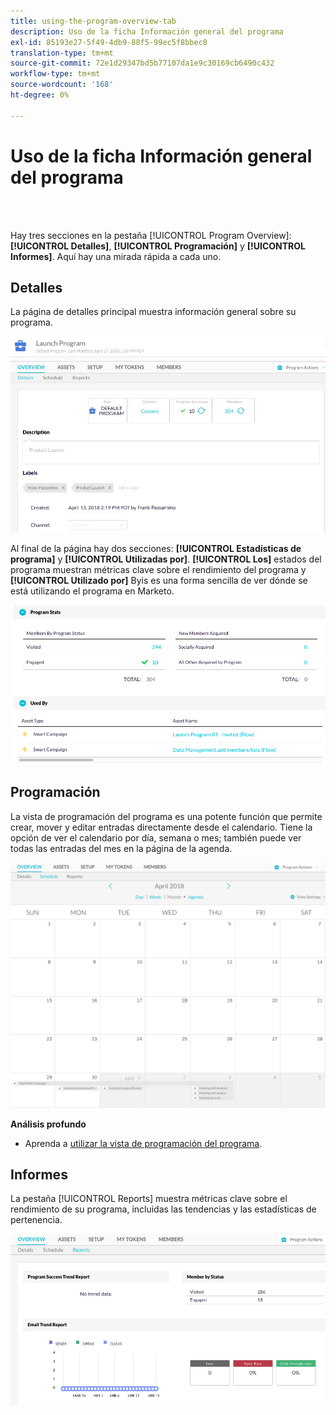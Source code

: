 ```yaml
---
title: using-the-program-overview-tab
description: Uso de la ficha Información general del programa
exl-id: 85193e27-5f49-4db9-88f5-99ec5f8bbec8
translation-type: tm+mt
source-git-commit: 72e1d29347bd5b77107da1e9c30169cb6490c432
workflow-type: tm+mt
source-wordcount: '168'
ht-degree: 0%

---
```


# Uso de la ficha Información general del programa

<br> 

Hay tres secciones en la pestaña [!UICONTROL Program Overview]: **[!UICONTROL Detalles]**, **[!UICONTROL Programación]** y **[!UICONTROL Informes]**. Aquí hay una mirada rápida a cada uno.

## Detalles

La página de detalles principal muestra información general sobre su programa.

![Imagen uno](/help/sky/assets/programs/using-the-program-overview-tab/using-the-program-overview-tab-1.png)

Al final de la página hay dos secciones: **[!UICONTROL Estadísticas de programa]** y **[!UICONTROL Utilizadas por]**. **[!UICONTROL Los]** estados del programa muestran métricas clave sobre el rendimiento del programa y  **[!UICONTROL Utilizado por]** Byis es una forma sencilla de ver dónde se está utilizando el programa en Marketo.

![Imagen dos](/help/sky/assets/programs/using-the-program-overview-tab/using-the-program-overview-tab-2.png)

## Programación

La vista de programación del programa es una potente función que permite crear, mover y editar entradas directamente desde el calendario. Tiene la opción de ver el calendario por día, semana o mes; también puede ver todas las entradas del mes en la página de la agenda.

![Imagen tres](/help/sky/assets/programs/using-the-program-overview-tab/using-the-program-overview-tab-3.png)

**Análisis profundo**

* Aprenda a [utilizar la vista de programación del programa](/help/sky/navigating-program-schedule-view.md).

## Informes

La pestaña [!UICONTROL Reports] muestra métricas clave sobre el rendimiento de su programa, incluidas las tendencias y las estadísticas de pertenencia.

![Imagen Cuatro](/help/sky/assets/programs/using-the-program-overview-tab/using-the-program-overview-tab-4.png)
